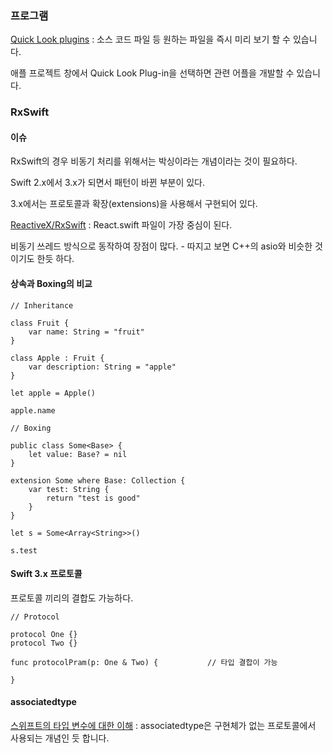 ### 프로그램

[Quick Look plugins](https://github.com/sindresorhus/quick-look-plugins) : 소스 코드 파일 등 원하는 파일을 즉시 미리 보기 할 수 있습니다. 

애플 프로젝트 창에서 Quick Look Plug-in을 선택하면 관련 어플을 개발할 수 있습니다. 

### RxSwift

#### 이슈

RxSwift의 경우 비동기 처리를 위해서는 박싱이라는 개념이라는 것이 필요하다.

Swift 2.x에서 3.x가 되면서 패턴이 바뀐 부분이 있다.

3.x에서는 프로토콜과 확장(extensions)을 사용해서 구현되어 있다.

[ReactiveX/RxSwift](https://github.com/ReactiveX/RxSwift) : React.swift 파일이 가장 중심이 된다.

비동기 쓰레드 방식으로 동작하여 장점이 많다. - 따지고 보면 C++의 asio와 비슷한 것이기도 한듯 하다.

#### 상속과 Boxing의 비교

```
// Inheritance 

class Fruit {
    var name: String = "fruit"
}

class Apple : Fruit {
    var description: String = "apple"
}

let apple = Apple()

apple.name
```

```
// Boxing

public class Some<Base> {
    let value: Base? = nil
}

extension Some where Base: Collection {
    var test: String {
        return "test is good"
    }
}

let s = Some<Array<String>>()

s.test
```

#### Swift 3.x 프로토콜

프로토콜 끼리의 결합도 가능하다.

```
// Protocol

protocol One {}
protocol Two {}

func protocolPram(p: One & Two) {           // 타입 결합이 가능
    
}
```

#### associatedtype

[스위프트의 타입 변수에 대한 이해](https://outofbedlam.github.io/swift/2016/04/01/TypeVariable/) : associatedtype은 구현체가 없는 프로토콜에서 사용되는 개념인 듯 합니다.